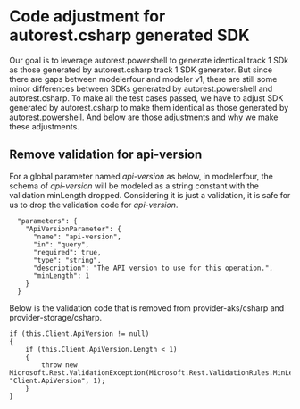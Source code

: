 # Code adjustment for autorest.csharp generated SDK

Our goal is to leverage autorest.powershell to generate identical track 1 SDk as those generated by autorest.csharp track 1 SDK generator. But since there are gaps between modelerfour and modeler v1, there are still some minor differences between SDKs generated by autorest.powershell and autorest.csharp. To make all the test cases passed, we have to adjust SDK generated by autorest.csharp to make them identical as those generated by autorest.powershell. And below are those adjustments and why we make these adjustments.

## Remove validation for api-version

For a global parameter named *api-version* as below, in modelerfour, the schema of *api-version* will be modeled as a string constant with the validation minLength dropped. Considering it is just a validation, it is safe for us to drop the validation code for *api-version*.  

```
  "parameters": {
    "ApiVersionParameter": {
      "name": "api-version",
      "in": "query",
      "required": true,
      "type": "string",
      "description": "The API version to use for this operation.",
      "minLength": 1
    }
  }
```

Below is the validation code that is removed from provider-aks/csharp and provider-storage/csharp.

```dotnetcli
if (this.Client.ApiVersion != null)
{
    if (this.Client.ApiVersion.Length < 1)
    {
        throw new Microsoft.Rest.ValidationException(Microsoft.Rest.ValidationRules.MinLength, "Client.ApiVersion", 1);
    }
}
```